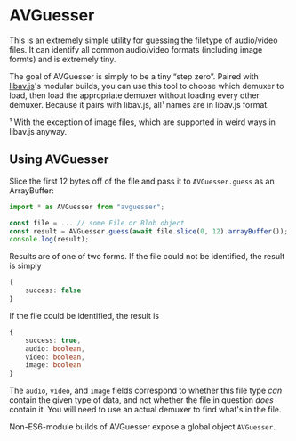 # AVGuesser

This is an extremely simple utility for guessing the filetype of audio/video
files. It can identify all common audio/video formats (including image formts)
and is extremely tiny.

The goal of AVGuesser is simply to be a tiny “step zero”. Paired with
[libav.js](https://github.com/Yahweasel/libav.js)'s modular builds, you can use
this tool to choose which demuxer to load, then load the appropriate demuxer
without loading every other demuxer. Because it pairs with libav.js, all¹ names
are in libav.js format.

¹ With the exception of image files, which are supported in weird ways in
  libav.js anyway.

## Using AVGuesser

Slice the first 12 bytes off of the file and pass it to `AVGuesser.guess` as an
ArrayBuffer:

```javascript
import * as AVGuesser from "avguesser";

const file = ... // some File or Blob object
const result = AVGuesser.guess(await file.slice(0, 12).arrayBuffer());
console.log(result);
```

Results are of one of two forms. If the file could not be identified, the result
is simply

```typescript
{
    success: false
}
```

If the file could be identified, the result is

```typescript
{
    success: true,
    audio: boolean,
    video: boolean,
    image: boolean
}
```

The `audio`, `video`, and `image` fields correspond to whether this file type
*can* contain the given type of data, and not whether the file in question
*does* contain it. You will need to use an actual demuxer to find what's in the
file.

Non-ES6-module builds of AVGuesser expose a global object `AVGuesser`.
